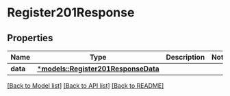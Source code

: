 # Register201Response

## Properties
Name | Type | Description | Notes
------------ | ------------- | ------------- | -------------
**data** | [***models::Register201ResponseData**](register_201_response_data.md) |  | 

[[Back to Model list]](../README.md#documentation-for-models) [[Back to API list]](../README.md#documentation-for-api-endpoints) [[Back to README]](../README.md)


